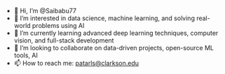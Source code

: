 - 👋 Hi, I’m @Saibabu77  
- 👀 I’m interested in data science, machine learning, and solving real-world problems using AI  
- 🌱 I’m currently learning advanced deep learning techniques, computer vision, and full-stack development  
- 💞️ I’m looking to collaborate on data-driven projects, open-source ML tools, AI 
- 📫 How to reach me: patarls@clarkson.edu   


<!---
Saibabu77/Saibabu77 is a ✨ special ✨ repository because its `README.md` (this file) appears on your GitHub profile.
You can click the Preview link to take a look at your changes.
--->
